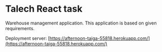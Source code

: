 # Talech React task
Warehouse management application. This application is based on given requirements.

Deployment server:
[https://afternoon-taiga-55818.herokuapp.com/](https://afternoon-taiga-55818.herokuapp.com/)
